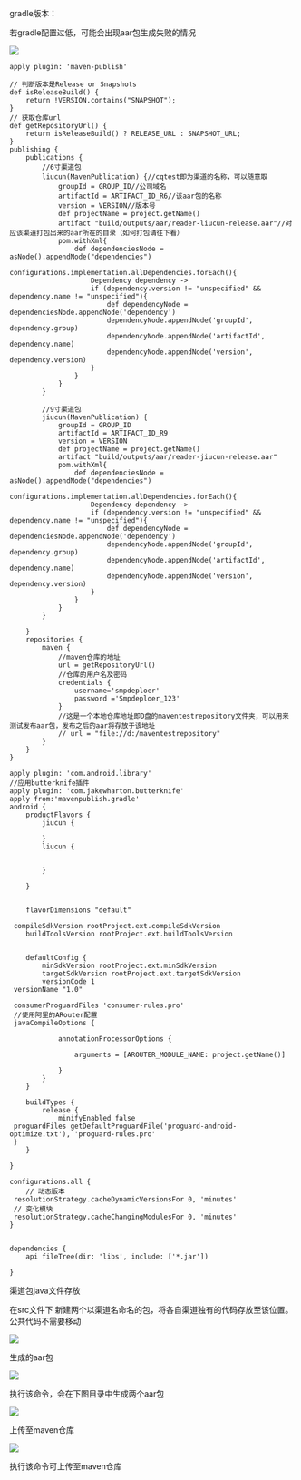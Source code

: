 gradle版本：

若gradle配置过低，可能会出现aar包生成失败的情况

![](https://cdn.nlark.com/yuque/0/2022/jpeg/26044650/1648992316133-3f71ab8f-8b2f-4dc1-b950-00786348ab26.jpeg)

```
apply plugin: 'maven-publish'

// 判断版本是Release or Snapshots
def isReleaseBuild() {
    return !VERSION.contains("SNAPSHOT");
}
// 获取仓库url
def getRepositoryUrl() {
    return isReleaseBuild() ? RELEASE_URL : SNAPSHOT_URL;
}
publishing {
    publications {
        //6寸渠道包
        liucun(MavenPublication) {//cqtest即为渠道的名称，可以随意取
            groupId = GROUP_ID//公司域名
            artifactId = ARTIFACT_ID_R6//该aar包的名称
            version = VERSION//版本号
            def projectName = project.getName()
            artifact "build/outputs/aar/reader-liucun-release.aar"//对应该渠道打包出来的aar所在的目录（如何打包请往下看）
            pom.withXml{
                def dependenciesNode = asNode().appendNode("dependencies")
                configurations.implementation.allDependencies.forEach(){
                    Dependency dependency ->
                    if (dependency.version != "unspecified" && dependency.name != "unspecified"){
                        def dependencyNode = dependenciesNode.appendNode('dependency')
                        dependencyNode.appendNode('groupId', dependency.group)
                        dependencyNode.appendNode('artifactId', dependency.name)
                        dependencyNode.appendNode('version', dependency.version)
                    }
                }
            }
        }
        
        //9寸渠道包
        jiucun(MavenPublication) {
            groupId = GROUP_ID
            artifactId = ARTIFACT_ID_R9
            version = VERSION
            def projectName = project.getName()
            artifact "build/outputs/aar/reader-jiucun-release.aar"
            pom.withXml{
                def dependenciesNode = asNode().appendNode("dependencies")
                configurations.implementation.allDependencies.forEach(){
                    Dependency dependency ->
                    if (dependency.version != "unspecified" && dependency.name != "unspecified"){
                        def dependencyNode = dependenciesNode.appendNode('dependency')
                        dependencyNode.appendNode('groupId', dependency.group)
                        dependencyNode.appendNode('artifactId', dependency.name)
                        dependencyNode.appendNode('version', dependency.version)
                    }
                }
            }
        }
        
    }
    repositories {
        maven {
            //maven仓库的地址
            url = getRepositoryUrl()
            //仓库的用户名及密码
            credentials {
                username='smpdeploer'
                password ='Smpdeploer_123'
            }
            //这是一个本地仓库地址即D盘的maventestrepository文件夹，可以用来测试发布aar包，发布之后的aar将存放于该地址
            // url = "file://d:/maventestrepository"
        }
    }
}
```

```
apply plugin: 'com.android.library'
//应用butterknife插件
apply plugin: 'com.jakewharton.butterknife'
apply from:'mavenpublish.gradle'
android {
    productFlavors {
        jiucun {

        }
        liucun {


        }

    }


    flavorDimensions "default"

 compileSdkVersion rootProject.ext.compileSdkVersion
    buildToolsVersion rootProject.ext.buildToolsVersion


    defaultConfig {
        minSdkVersion rootProject.ext.minSdkVersion
        targetSdkVersion rootProject.ext.targetSdkVersion
        versionCode 1
 versionName "1.0"

 consumerProguardFiles 'consumer-rules.pro'
 //使用阿里的ARouter配置
 javaCompileOptions {

            annotationProcessorOptions {

                arguments = [AROUTER_MODULE_NAME: project.getName()]

            }
        }
    }

    buildTypes {
        release {
            minifyEnabled false
 proguardFiles getDefaultProguardFile('proguard-android-optimize.txt'), 'proguard-rules.pro'
 }
    }

}

configurations.all {
    // 动态版本
 resolutionStrategy.cacheDynamicVersionsFor 0, 'minutes'
 // 变化模块
 resolutionStrategy.cacheChangingModulesFor 0, 'minutes'
}


dependencies {
    api fileTree(dir: 'libs', include: ['*.jar'])
       
}
```

渠道包java文件存放

在src文件下 新建两个以渠道名命名的包，将各自渠道独有的代码存放至该位置。公共代码不需要移动

![](https://cdn.nlark.com/yuque/0/2022/jpeg/26044650/1648992561778-c12a445e-0fa1-48c2-b73f-296439b3d597.jpeg)

生成的aar包

![](https://cdn.nlark.com/yuque/0/2022/jpeg/26044650/1648992593031-89067798-05b2-46b1-a39c-1d233c838bfc.jpeg)

执行该命令，会在下图目录中生成两个aar包

![](https://cdn.nlark.com/yuque/0/2022/jpeg/26044650/1648992613265-169cae6f-590c-4cb0-be71-5f02f13f9db2.jpeg)

上传至maven仓库

![](https://cdn.nlark.com/yuque/0/2022/jpeg/26044650/1648993089050-c1feae88-a2db-4b62-95bc-987c20719110.jpeg)

执行该命令可上传至maven仓库